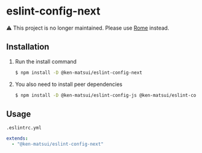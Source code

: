 # eslint-config-next

:warning: This project is no longer maintained. Please use [Rome](https://rome.tools) instead.

## Installation

1. Run the install command
   ```bash
   $ npm install -D @ken-matsui/eslint-config-next
   ```
2. You also need to install peer dependencies
   ```bash
   $ npm install -D @ken-matsui/eslint-config-js @ken-matsui/eslint-config-react @ken-matsui/eslint-config-typescript eslint eslint-config-next
   ```

## Usage

`.eslintrc.yml`

```yaml
extends:
  - "@ken-matsui/eslint-config-next"
```
